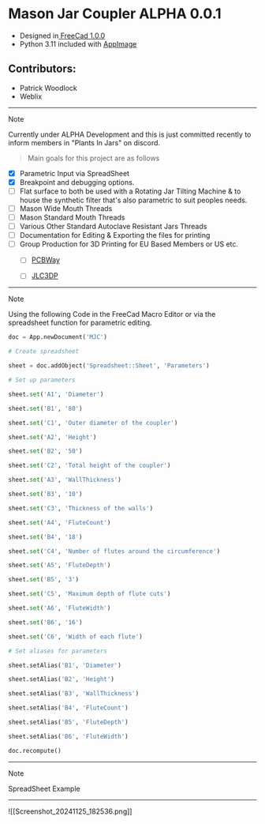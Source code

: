 # Mason Jar Coupler  ALPHA 0.0.1

- Designed in[ FreeCad 1.0.0](https://www.freecad.org/)
- Python 3.11 included with [AppImage](https://www.freecad.org/downloads.php)




Contributors:
---
- Patrick Woodlock
- Weblix
---

> [!NOTE]
> Currently under ALPHA Development and this is just committed recently to inform  members in "Plants In Jars" on discord.





> Main goals for this project are as follows
- [x] Parametric Input via SpreadSheet
- [x] Breakpoint and debugging options.
- [ ] Flat surface to both be used with a Rotating Jar Tilting Machine & to house the synthetic filter that's also parametric to suit peoples needs.
- [ ] Mason Wide Mouth Threads
- [ ] Mason Standard Mouth Threads
- [ ] Various Other Standard Autoclave Resistant Jars Threads
- [ ] Documentation for Editing & Exporting the files for printing
- [ ] Group Production for 3D Printing for EU Based Members or US etc. 
	- [ ] [PCBWay](https://www.pcbway.com/rapid-prototyping/manufacture/?type=2&reffercode=TOP0)
	- [ ] [JLC3DP](https://jlc3dp.com/3d-printing-quote)














---

> [!NOTE]
> 
> Using the following Code in the FreeCad Macro Editor or via the spreadsheet function for parametric editing.





```python
doc = App.newDocument('MJC')

# Create spreadsheet

sheet = doc.addObject('Spreadsheet::Sheet', 'Parameters')

# Set up parameters

sheet.set('A1', 'Diameter')

sheet.set('B1', '80')

sheet.set('C1', 'Outer diameter of the coupler')

sheet.set('A2', 'Height')

sheet.set('B2', '50')

sheet.set('C2', 'Total height of the coupler')

sheet.set('A3', 'WallThickness')

sheet.set('B3', '10')

sheet.set('C3', 'Thickness of the walls')

sheet.set('A4', 'FluteCount')

sheet.set('B4', '18')

sheet.set('C4', 'Number of flutes around the circumference')

sheet.set('A5', 'FluteDepth')

sheet.set('B5', '3')

sheet.set('C5', 'Maximum depth of flute cuts')

sheet.set('A6', 'FluteWidth')

sheet.set('B6', '16')

sheet.set('C6', 'Width of each flute')

# Set aliases for parameters

sheet.setAlias('B1', 'Diameter')

sheet.setAlias('B2', 'Height')

sheet.setAlias('B3', 'WallThickness')

sheet.setAlias('B4', 'FluteCount')

sheet.setAlias('B5', 'FluteDepth')

sheet.setAlias('B6', 'FluteWidth')

doc.recompute()
```





---





> [!NOTE]
> SpreadSheet Example


---

![[Screenshot_20241125_182536.png]]








